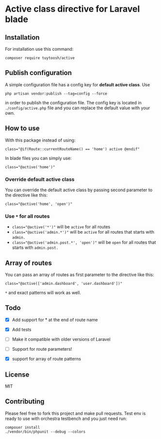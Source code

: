 # Active class directive for Laravel blade

## Installation
For installation use this command:
```
composer require tuytoosh/active
```
## Publish configuration
A simple configuration file has a config key for **default active class**.
Use
```
php artisan vendor:publish --tag=config --force
```
in order to publish the configuration file. The config key is located in `./config/active.php` file and you can replace the default value with your own.

## How to use
With this package instead of using:
```
class="@if(Route::currentRouteName() == 'home') active @endif"
```
In blade files you can simply use:
```
class="@active('home')"
```
### Override default active class
You can override the default active class by passing second parameter to the directive like this:
```
class="@active('home', 'open')"
```

### Use `*` for all routes
- `class="@active('*')"` will be `active` for all routes
- `class="@active('admin.*')"` will be `active` for all routes that starts with `admin.`
- `class="@active('admin.post.*', 'open')"` will be `open` for all routes that starts with `admin.post.`

## Array of routes
You can pass an array of routes as first parameter to the directive like this:
```
class="@active(['admin.dashboard', 'user.dashboard'])"
```
`*` and exact patterns will work as well.

## Todo
- [x] Add support for * at the end of route name
- [x] Add tests
- [ ] Make it compatible with older versions of Laravel
- [ ] Support for route parameters!
- [x] support for array of route patterns


## License
MIT

## Contributing
Please feel free to fork this project and make pull requests.
Test env is ready to use with orchestra testbench and you just need run:
```
composer install
./vendor/bin/phpunit --debug --colors
```
